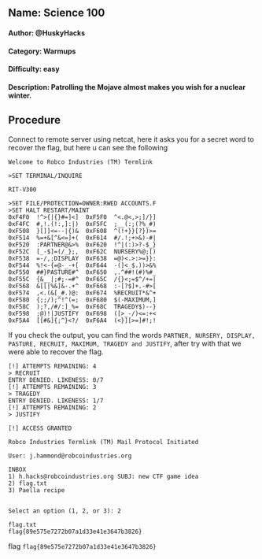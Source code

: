## Name: Science 100
#### Author: @HuskyHacks
#### Category: Warmups
#### Difficulty: easy
#### Description: Patrolling the Mojave almost makes you wish for a nuclear winter.


## Procedure
Connect to remote server using netcat, here it asks you for a secret word to recover the flag, but here u can see the following 
```
Welcome to Robco Industries (TM) Termlink

>SET TERMINAL/INQUIRE

RIT-V300

>SET FILE/PROTECTION=OWNER:RWED ACCOUNTS.F
>SET HALT RESTART/MAINT
0xF4F0  !^>{|{}#=]<]  0xF5F0  ^<.@<,>;]/}]
0xF4FC  #,!.(!:,]:|)  0xF5FC  ;__(:;(?%_#)
0xF508  }[]]<=--|{)&  0xF608  ^(!+}}[?})>=
0xF514  %=+&[^&<=]+(  0xF614  #/.!;+>&)-#|
0xF520  :PARTNER@&>%  0xF620  !^|(:)>?-$_}
0xF52C  [_-$]=(/_};,  0xF62C  NURSERY%@;[)
0xF538  =-/,;DISPLAY  0xF638  =@)<.>:>=}}:
0xF544  %!<-{=@-_-+[  0xF644  -(]<_$.))>&%
0xF550  ##}PASTURE#^  0xF650  ,.^##!(#)%#_
0xF55C  {&__|;#;-=#^  0xF65C  /{}<;=$^/+=|
0xF568  &[[|%&]&-.+^  0xF668  :-[?$]+.-#>[
0xF574  ,<.(&[_#.)@:  0xF674  %RECRUIT*&^+
0xF580  {;;/);^!^(=;  0xF680  $(-MAXIMUM,]
0xF58C  );?,/#/:]_%=  0xF68C  TRAGEDY$)--}
0xF598  ;@)!|JUSTIFY  0xF698  ([>_-/)<=:+<
0xF5A4  [[#&]{;^}<?/  0xF6A4  (<}][>=]#!;!
```
If you check the output, you can find the words ```PARTNER, NURSERY, DISPLAY, PASTURE, RECRUIT, MAXIMUM, TRAGEDY and JUSTIFY```, after try with that we were able to recover the flag.

```
[!] ATTEMPTS REMAINING: 4
> RECRUIT
ENTRY DENIED. LIKENESS: 0/7
[!] ATTEMPTS REMAINING: 3
> TRAGEDY
ENTRY DENIED. LIKENESS: 1/7
[!] ATTEMPTS REMAINING: 2
> JUSTIFY

[!] ACCESS GRANTED

Robco Industries Termlink (TM) Mail Protocol Initiated

User: j.hammond@robcoindustries.org

INBOX
1) h.hacks@robcoindustries.org SUBJ: new CTF game idea
2) flag.txt
3) Paella recipe


Select an option (1, 2, or 3): 2

flag.txt
flag{89e575e7272b07a1d33e41e3647b3826}
```


flag ```flag{89e575e7272b07a1d33e41e3647b3826}```
